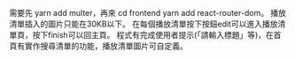 需要先 yarn add multer，再來 cd frontend yarn add react-router-dom。
播放清單插入的圖片只能在30KB以下。
在每個播放清單按下按鈕edit可以進入播放清單頁，按下finish可以回主頁。
程式有完成使用者提示(「請輸入標題」等)，在首頁有實作搜尋清單的功能，播放清單圖片可自定義。
